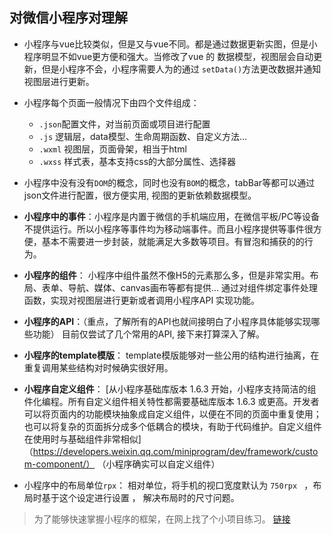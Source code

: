 ## 对微信小程序对理解
- 小程序与vue比较类似，但是又与vue不同。都是通过数据更新实图，但是小程序明显不如vue更方便和强大。当修改了vue 的 数据模型，视图层会自动更新，但是小程序不会，小程序需要人为的通过 `setData()`方法更改数据并通知视图层进行更新。


- 小程序每个页面一般情况下由四个文件组成：
  - `.json`配置文件，对当前页面或项目进行配置
  - `.js` 逻辑层，data模型、生命周期函数、自定义方法...
  - `.wxml` 视图层，页面骨架，相当于html
  - `.wxss` 样式表，基本支持css的大部分属性、选择器
  
- 小程序中没有没有`DOM`的概念，同时也没有`BOM`的概念，tabBar等都可以通过json文件进行配置，很方便实用, 视图的更新依赖数据模型。


- **小程序中的事件**：小程序是内置于微信的手机端应用，在微信平板/PC等设备不提供运行。所以小程序等事件均为移动端事件。而且小程序提供等事件很方便，基本不需要进一步封装，就能满足大多数等项目。有冒泡和捕获的的行为。

- **小程序的组件**： 小程序中组件虽然不像H5的元素那么多，但是非常实用。布局、表单、导航、媒体、canvas画布等都有提供... 通过对组件绑定事件处理函数，实现对视图层进行更新或者调用小程序API 实现功能。

- **小程序的API**：（重点，了解所有的API也就间接明白了小程序具体能够实现哪些功能） 目前仅尝试了几个常用的API, 接下来打算深入了解。

- **小程序的template模版**： template模版能够对一些公用的结构进行抽离，在重复调用某些结构对时候确实很好用。

- **小程序自定义组件**： [从小程序基础库版本 1.6.3 开始，小程序支持简洁的组件化编程。所有自定义组件相关特性都需要基础库版本 1.6.3 或更高。开发者可以将页面内的功能模块抽象成自定义组件，以便在不同的页面中重复使用；也可以将复杂的页面拆分成多个低耦合的模块，有助于代码维护。自定义组件在使用时与基础组件非常相似]（https://developers.weixin.qq.com/miniprogram/dev/framework/custom-component/）  （小程序确实可以自定义组件）



- 小程序中的布局单位`rpx`： 相对单位，将手机的视口宽度默认为 `750rpx ` ，布局时基于这个设定进行设置 ， 解决布局时的尺寸问题。

> 为了能够快速掌握小程序的框架，在网上找了个小项目练习。 [链接](https://github.com/MirrorXu/minipm-test/tree/master/reader%26movie)

